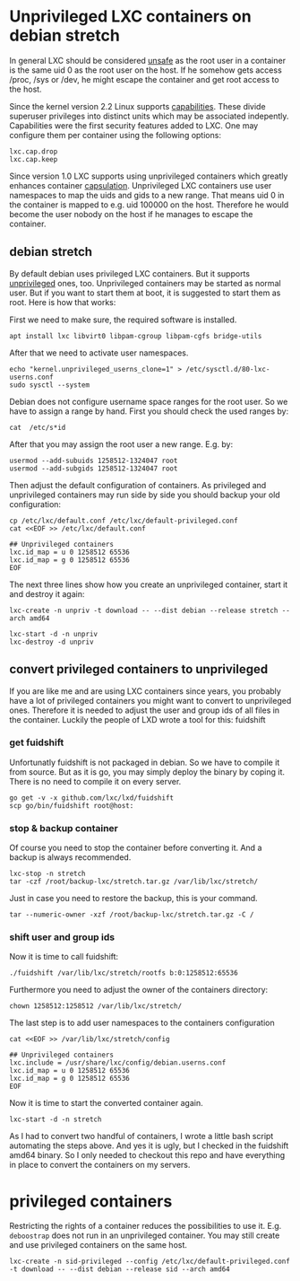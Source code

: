 Unprivileged LXC containers on debian stretch
=============================================
In general LXC should be considered [unsafe](https://stgraber.org/2014/01/17/lxc-1-0-unprivileged-containers/) as the root user in a container is the same uid 0 as the root user on the host. If he somehow gets access /proc, /sys or /dev, he might escape the container and get root access to the host.

Since the kernel version 2.2 Linux supports [capabilities](http://man7.org/linux/man-pages/man7/capabilities.7.html). These divide superuser privileges into distinct units which may be associated indepently.
Capabilities were the first security features added to LXC. One may configure them per container using the following options:
```
lxc.cap.drop
lxc.cap.keep
```

Since version 1.0 LXC supports using unprivileged containers which greatly enhances container [capsulation](https://linuxcontainers.org/lxc/getting-started/).
Unprivileged LXC containers use user namespaces to map the uids and gids to a new range.
That means uid 0 in the container is mapped to e.g. uid 100000 on the host.
Therefore he would become the user nobody on the host if he manages to escape the container.


## debian stretch
By default debian uses privileged LXC containers. But it supports [unprivileged](https://wiki.debian.org/LXC#Unprivileged_container) ones, too.
Unprivileged containers may be started as normal user.
But if you want to start them at boot, it is suggested to start them as root.
Here is how that works:

First we need to make sure, the required software is installed.
```
apt install lxc libvirt0 libpam-cgroup libpam-cgfs bridge-utils
```

After that we need to activate user namespaces.
```
echo "kernel.unprivileged_userns_clone=1" > /etc/sysctl.d/80-lxc-userns.conf
sudo sysctl --system
```

Debian does not configure username space ranges for the root user. So we have to assign a range by hand.
First you should check the used ranges by:
```
cat  /etc/s*id
```

After that you may assign the root user a new range. E.g. by:
```
usermod --add-subuids 1258512-1324047 root
usermod --add-subgids 1258512-1324047 root
```


Then adjust the default configuration of containers.
As privileged and unprivileged containers may run side by side you should backup your old configuration:
```
cp /etc/lxc/default.conf /etc/lxc/default-privileged.conf
cat <<EOF >> /etc/lxc/default.conf

## Unprivileged containers
lxc.id_map = u 0 1258512 65536
lxc.id_map = g 0 1258512 65536
EOF
```

The next three lines show how you create an unprivileged container, start it and destroy it again:
```
lxc-create -n unpriv -t download -- --dist debian --release stretch --arch amd64

lxc-start -d -n unpriv
lxc-destroy -d unpriv
```


## convert privileged containers to unprivileged
If you are like me and are using LXC containers since years, you probably have a lot of privileged containers you might want to convert to unprivileged ones.
Therefore it is needed to adjust the user and group ids of all files in the container.
Luckily the people of LXD wrote a tool for this: fuidshift

### get fuidshift
Unfortunatly fuidshift is not packaged in debian. So we have to compile it from source.
But as it is go, you may simply deploy the binary by coping it.
There is no need to compile it on every server.
```
go get -v -x github.com/lxc/lxd/fuidshift
scp go/bin/fuidshift root@host:
```

### stop & backup container
Of course you need to stop the container before converting it.
And a backup is always recommended.
```
lxc-stop -n stretch
tar -czf /root/backup-lxc/stretch.tar.gz /var/lib/lxc/stretch/
```
Just in case you need to restore the backup, this is your command.
```
tar --numeric-owner -xzf /root/backup-lxc/stretch.tar.gz -C /
```

### shift user and group ids
Now it is time to call fuidshift:
```
./fuidshift /var/lib/lxc/stretch/rootfs b:0:1258512:65536
```
Furthermore you need to adjust the owner of the containers directory:
```
chown 1258512:1258512 /var/lib/lxc/stretch/
```

The last step is to add user namespaces to the containers configuration
```
cat <<EOF >> /var/lib/lxc/stretch/config

## Unprivileged containers
lxc.include = /usr/share/lxc/config/debian.userns.conf
lxc.id_map = u 0 1258512 65536
lxc.id_map = g 0 1258512 65536
EOF
```

Now it is time to start the converted container again.
```
lxc-start -d -n stretch
```

As I had to convert two handful of containers, I wrote a little bash script automating the steps above.
And yes it is ugly, but I checked in the fuidshift amd64 binary.
So I only needed to checkout this repo and have everything in place to convert the containers on my servers.


# privileged containers
Restricting the rights of a container reduces the possibilities to use it.
E.g. ```deboostrap``` does not run in an unprivileged container.
You may still create and use privileged containers on the same host.
```
lxc-create -n sid-privileged --config /etc/lxc/default-privileged.conf -t download -- --dist debian --release sid --arch amd64
```
